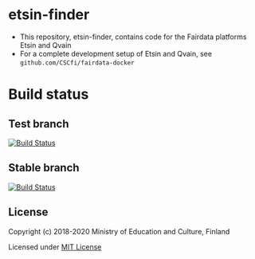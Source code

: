 # etsin-finder

- This repository, etsin-finder, contains code for the Fairdata platforms Etsin and Qvain
- For a complete development setup of Etsin and Qvain, see `github.com/CSCfi/fairdata-docker`

# Build status

## Test branch
[![Build Status](https://travis-ci.com/CSCfi/etsin-finder.svg?branch=test)](https://travis-ci.com/CSCfi/etsin-finder)

## Stable branch
[![Build Status](https://travis-ci.com/CSCfi/etsin-finder.svg?branch=stable)](https://travis-ci.com/CSCfi/etsin-finder)

License
-------
Copyright (c) 2018-2020 Ministry of Education and Culture, Finland

Licensed under [MIT License](LICENSE)
